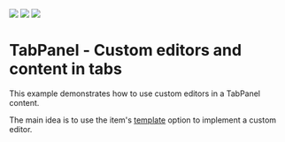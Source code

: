 <!-- default badges list -->
![](https://img.shields.io/endpoint?url=https://codecentral.devexpress.com/api/v1/VersionRange/264889095/20.1.3%2B)
[![](https://img.shields.io/badge/Open_in_DevExpress_Support_Center-FF7200?style=flat-square&logo=DevExpress&logoColor=white)](https://supportcenter.devexpress.com/ticket/details/T891643)
[![](https://img.shields.io/badge/📖_How_to_use_DevExpress_Examples-e9f6fc?style=flat-square)](https://docs.devexpress.com/GeneralInformation/403183)
<!-- default badges end -->
# TabPanel - Custom editors and content in tabs

This example demonstrates how to use custom editors in a TabPanel content.

The main idea is to use the item's [template](https://js.devexpress.com/Documentation/ApiReference/UI_Widgets/dxTabPanel/Configuration/items/#template) option to implement a custom editor.
